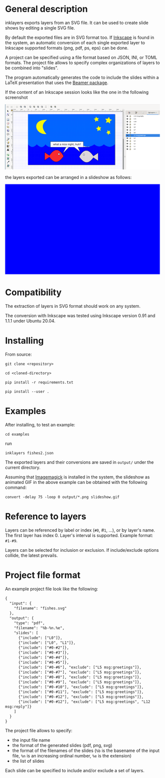 # General description

inklayers exports layers from an SVG file.
It can be used to create slide shows by editing a single SVG file.

By default the exported files are in SVG format too.
If [Inkscape](https://inkscape.org/) is found in the system, an automatic conversion of each single exported layer to Inkscape supported formats (png, pdf, ps, eps) can be done.

A project can be specified using a file format based on JSON, INI, or TOML formats.
The project file allows to specify complex organizations of layers to be combined into "slides".

The program automatically generates the code to include the slides within a LaTeX presentation that uses the [Beamer package](https://latex-beamer.com/).

If the content of an Inkscape session looks like the one in the following screenshot

![](screenshot.png)

the layers exported can be arranged in a slideshow as follows:

![](slideshow.gif)

# Compatibility

The extraction of layers in SVG format should work on any system.

The conversion with Inkscape was tested using Inkscape version 0.91 and 1.1.1 under Ubuntu 20.04.

# Installing

From source:

```
git clone <repository>
```

```
cd <cloned-directory>
```

```
pip install -r requirements.txt
```

```
pip install --user .
```

# Examples

After installing, to test an example:

```
cd examples
```

run

```
inklayers fishes2.json
```

The exported layers and their conversions are saved in `output/` under the current directory.

Assuming that [Imagemagick](https://imagemagick.org/) is installed in the system, the slideshow as animated GIF in the above example can be obtained with the following command:

```
convert -delay 75 -loop 0 output/*.png slideshow.gif
```

# Reference to layers

Layers can be referenced by label or index (`#0`, #`1`, ...), or by layer's name.
The first layer has index 0.
Layer's interval is supported. Example format: `#1-#9`.

Layers can be selected for inclusion or exclusion.
If include/exclude options collide, the latest prevails.

# Project file format

An example project file look like the following:

```
{
  "input": {
    "filename": "fishes.svg"
  },
  "output": {
    "type": "pdf",
    "filename": "%b-%n.%e",
    "slides": [
      {"include": ["L0"]},
      {"include": ["L0", "L1"]},
      {"include": ["#0-#2"]},
      {"include": ["#0-#3"]},
      {"include": ["#0-#4"]},
      {"include": ["#0-#5"]},
      {"include": ["#0-#6"], "exclude": ["L5 msg:greetings"]},
      {"include": ["#0-#7"], "exclude": ["L5 msg:greetings"]},
      {"include": ["#0-#8"], "exclude": ["L5 msg:greetings"]},
      {"include": ["#0-#9"], "exclude": ["L5 msg:greetings"]},
      {"include": ["#0-#10"], "exclude": ["L5 msg:greetings"]},
      {"include": ["#0-#11"], "exclude": ["L5 msg:greetings"]},
      {"include": ["#0-#12"], "exclude": ["L5 msg:greetings"]},
      {"include": ["#0-#12"], "exclude": ["L5 msg:greetings", "L12 msg:reply"]}
    ]
  }
}
```

The project file allows to specify:

- the input file name
- the format of the generated slides (pdf, png, svg)
- the format of the filenames of the slides (`%b` is the basename of the input file, `%n` is an increasing ordinal number, `%e` is the extension)
- the list of slides

Each slide can be specified to include and/or exclude a set of layers.
